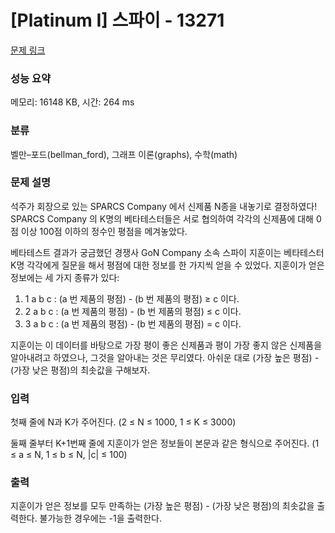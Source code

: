 # [Platinum I] 스파이 - 13271 

[문제 링크](https://www.acmicpc.net/problem/13271) 

### 성능 요약

메모리: 16148 KB, 시간: 264 ms

### 분류

벨만–포드(bellman_ford), 그래프 이론(graphs), 수학(math)

### 문제 설명

<p>석주가 회장으로 있는 SPARCS Company 에서 신제품 N종을 내놓기로 결정하였다! SPARCS Company 의 K명의 베타테스터들은 서로 협의하여 각각의 신제품에 대해 0점 이상 100점 이하의 정수인 평점을 메겨놓았다.</p>

<p>베타테스트 결과가 궁금했던 경쟁사 GoN Company 소속 스파이 지훈이는 베타테스터 K명 각각에게 질문을 해서 평점에 대한 정보를 한 가지씩 얻을 수 있었다. 지훈이가 얻은 정보에는 세 가지 종류가 있다:</p>

<ol>
	<li>1 a b c : (a 번 제품의 평점) - (b 번 제품의 평점) ≥ c 이다.</li>
	<li>2 a b c : (a 번 제품의 평점) - (b 번 제품의 평점) ≤ c 이다.</li>
	<li>3 a b c : (a 번 제품의 평점) - (b 번 제품의 평점) = c 이다.</li>
</ol>

<p>지훈이는 이 데이터를 바탕으로 가장 평이 좋은 신제품과 평이 가장 좋지 않은 신제품을 알아내려고 하였으나, 그것을 알아내는 것은 무리였다. 아쉬운 대로 (가장 높은 평점) - (가장 낮은 평점)의 최솟값을 구해보자.</p>

### 입력 

 <p>첫째 줄에 N과 K가 주어진다. (2 ≤ N ≤ 1000, 1 ≤ K ≤ 3000)</p>

<p>둘째 줄부터 K+1번째 줄에 지훈이가 얻은 정보들이 본문과 같은 형식으로 주어진다. (1 ≤ a ≤ N, 1 ≤ b ≤ N, |c| ≤ 100)</p>

### 출력 

 <p>지훈이가 얻은 정보를 모두 만족하는 (가장 높은 평점) - (가장 낮은 평점)의 최솟값을 출력한다. 불가능한 경우에는 -1을 출력한다.</p>

